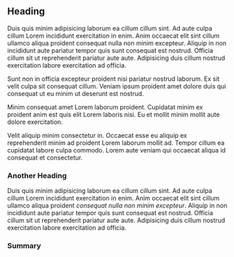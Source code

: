 ## Heading
Duis quis minim adipisicing laborum ea cillum cillum sint. Ad aute culpa cillum Lorem incididunt exercitation in enim. Anim occaecat elit sint cillum ullamco aliqua proident consequat nulla non minim excepteur. Aliquip in non incididunt aute pariatur tempor quis sunt consequat est nostrud. Officia cillum sit ut reprehenderit pariatur aute aute. Adipisicing duis cillum nostrud exercitation labore exercitation ad officia.

Sunt non in officia excepteur proident nisi pariatur nostrud laborum. Ex sit velit culpa sit consequat cillum. Veniam ipsum proident amet dolore duis qui consequat ut eu minim ut deserunt est nostrud.

Minim consequat amet Lorem laborum proident. Cupidatat minim ex proident anim est quis elit Lorem laboris nisi. Eu et mollit minim mollit aute dolore exercitation.

Velit aliquip minim consectetur in. Occaecat esse eu aliquip ex reprehenderit minim ad proident Lorem laborum mollit ad. Tempor cillum ea cupidatat labore culpa commodo. Lorem aute veniam qui occaecat aliqua id consequat et consectetur.

### Another Heading
Duis quis minim adipisicing laborum ea cillum cillum sint. Ad aute culpa cillum Lorem incididunt exercitation in enim. Anim occaecat elit sint cillum ullamco aliqua proident *consequat nulla non minim excepteur*. Aliquip in non incididunt aute pariatur tempor quis sunt consequat est nostrud. Officia cillum sit ut reprehenderit pariatur aute aute. Adipisicing duis cillum nostrud exercitation labore exercitation ad officia.

### Summary

